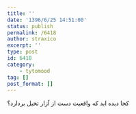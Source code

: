 ```yaml
---
title: ''
date: '1396/6/25 14:51:00'
status: publish
permalink: /6418
author: straxico
excerpt: ''
type: post
id: 6418
category:
    - tytomood
tag: []
post_format: []
---
```

کجا دیده اید که واقعیت دست از آزار تخیل بردارد؟